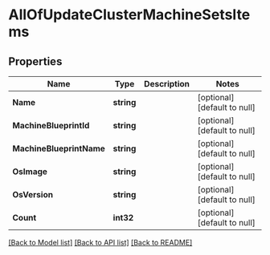 # AllOfUpdateClusterMachineSetsItems

## Properties
Name | Type | Description | Notes
------------ | ------------- | ------------- | -------------
**Name** | **string** |  | [optional] [default to null]
**MachineBlueprintId** | **string** |  | [optional] [default to null]
**MachineBlueprintName** | **string** |  | [optional] [default to null]
**OsImage** | **string** |  | [optional] [default to null]
**OsVersion** | **string** |  | [optional] [default to null]
**Count** | **int32** |  | [optional] [default to null]

[[Back to Model list]](../README.md#documentation-for-models) [[Back to API list]](../README.md#documentation-for-api-endpoints) [[Back to README]](../README.md)

